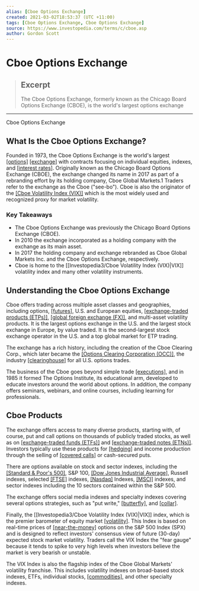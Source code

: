 ```yaml
---
alias: [Cboe Options Exchange]
created: 2021-03-02T18:53:37 (UTC +11:00)
tags: [Cboe Options Exchange, Cboe Options Exchange]
source: https://www.investopedia.com/terms/c/cboe.asp
author: Gordon Scott
---
```


# Cboe Options Exchange

> ## Excerpt
> The Cboe Options Exchange, formerly known as the Chicago Board Options Exchange (CBOE), is the world's largest options exchange

---

Cboe Options Exchange
## What Is the Cboe Options Exchange?

Founded in 1973, the Cboe Options Exchange is the world's largest [[options]](https://www.investopedia.com/terms/o/option.asp) [[exchange]](https://www.investopedia.com/terms/e/exchange.asp) with contracts focusing on individual equities, indexes, and [[interest rates]](https://www.investopedia.com/terms/i/interestrate.asp). Originally known as the Chicago Board Options Exchange (CBOE), the exchange changed its name in 2017 as part of a rebranding effort by its holding company, Cboe Global Markets.1 Traders refer to the exchange as the Cboe ("see-bo"). Cboe is also the originator of the [[Cboe Volatility Index (VIX)]](https://www.investopedia.com/terms/v/vix.asp) which is the most widely used and recognized proxy for market volatility.

### Key Takeaways

-   The Cboe Options Exchange was previously the Chicago Board Options Exchange (CBOE).
-   In 2010 the exchange incorporated as a holding company with the exchange as its main asset.
-   In 2017 the holding company and exchange rebranded as Cboe Global Markets Inc. and the Cboe Options Exchange, respectively.
-   Cboe is home to the [[Investopedia3/Cboe Volatility Index (VIX)|VIX]] volatility index and many other volatility instruments.

## Understanding the Cboe Options Exchange

Cboe offers trading across multiple asset classes and geographies, including options, [[futures]](https://www.investopedia.com/terms/f/futures.asp), U.S. and European equities, [[exchange-traded products (ETPs)]](https://www.investopedia.com/terms/e/exchange-traded-products-etp.asp), [[global foreign exchange (FX)]](https://www.investopedia.com/terms/f/forex.asp), and multi-asset volatility products. It is the largest options exchange in the U.S. and the largest stock exchange in Europe, by value traded. It is the second-largest stock exchange operator in the U.S. and a top global market for ETP trading.

The exchange has a rich history, including the creation of the Cboe Clearing Corp., which later became the [[Options Clearing Corporation (OCC)]](https://www.investopedia.com/terms/o/occ.asp), the industry [[clearinghouse]](https://www.investopedia.com/terms/c/clearinghouse.asp) for all U.S. options trades.

The business of the Cboe goes beyond simple trade [[executions]](https://www.investopedia.com/terms/e/execution.asp), and in 1985 it formed The Options Institute, its educational arm, developed to educate investors around the world about options. In addition, the company offers seminars, webinars, and online courses, including learning for professionals.

## Cboe Products

The exchange offers access to many diverse products, starting with, of course, put and call options on thousands of publicly traded stocks, as well as on [[exchange-traded funds (ETFs)]](https://www.investopedia.com/terms/e/etf.asp) and [[exchange-traded notes (ETNs)]](https://www.investopedia.com/terms/e/etn.asp). Investors typically use these products for [[hedging]](https://www.investopedia.com/terms/h/hedge.asp) and income production through the selling of [[covered calls]](https://www.investopedia.com/terms/c/coveredcall.asp) or cash-secured puts.

There are options available on stock and sector indexes, including the [[Standard & Poor's 500]](https://www.investopedia.com/terms/s/sp500.asp), S&P 100, [[Dow Jones Industrial Average]](https://www.investopedia.com/terms/d/djia.asp), Russell indexes, selected [[FTSE]](https://www.investopedia.com/terms/f/ftse.asp) indexes, [[Nasdaq]](https://www.investopedia.com/terms/n/nasdaq.asp) Indexes, [[MSCI]](https://www.investopedia.com/terms/m/msci.asp) indexes, and sector indexes including the 10 sectors contained within the S&P 500.

The exchange offers social media indexes and specialty indexes covering several options strategies, such as "put write," [[butterfly]](https://www.investopedia.com/terms/b/butterflyspread.asp), and [[collar]](https://www.investopedia.com/terms/c/collar.asp).

Finally, the [[Investopedia3/Cboe Volatility Index (VIX)|VIX]] index, which is the premier barometer of equity market [[volatility]](https://www.investopedia.com/terms/v/volatility.asp). This Index is based on real-time prices of [[near-the-money]](https://www.investopedia.com/terms/n/near-the-money.asp) options on the S&P 500 Index (SPX) and is designed to reflect investors' consensus view of future (30-day) expected stock market volatility. Traders call the VIX Index the "fear gauge" because it tends to spike to very high levels when investors believe the market is very bearish or unstable.

The VIX Index is also the flagship index of the Cboe Global Markets' volatility franchise. This includes volatility indexes on broad-based stock indexes, ETFs, individual stocks, [[commodities]](https://www.investopedia.com/terms/c/commodity.asp), and other specialty indexes.
